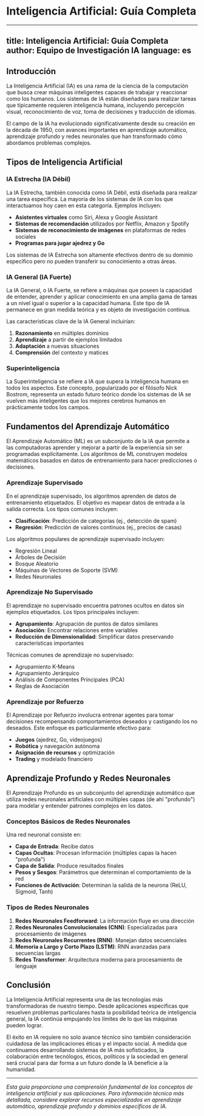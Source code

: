 # Inteligencia Artificial: Guía Completa

---
title: Inteligencia Artificial: Guía Completa
author: Equipo de Investigación IA
language: es
---

## Introducción

La Inteligencia Artificial (IA) es una rama de la ciencia de la computación que busca crear máquinas inteligentes capaces de trabajar y reaccionar como los humanos. Los sistemas de IA están diseñados para realizar tareas que típicamente requieren inteligencia humana, incluyendo percepción visual, reconocimiento de voz, toma de decisiones y traducción de idiomas.

El campo de la IA ha evolucionado significativamente desde su creación en la década de 1950, con avances importantes en aprendizaje automático, aprendizaje profundo y redes neuronales que han transformado cómo abordamos problemas complejos.

## Tipos de Inteligencia Artificial

### IA Estrecha (IA Débil)

La IA Estrecha, también conocida como IA Débil, está diseñada para realizar una tarea específica. La mayoría de los sistemas de IA con los que interactuamos hoy caen en esta categoría. Ejemplos incluyen:

- **Asistentes virtuales** como Siri, Alexa y Google Assistant
- **Sistemas de recomendación** utilizados por Netflix, Amazon y Spotify
- **Sistemas de reconocimiento de imágenes** en plataformas de redes sociales
- **Programas para jugar ajedrez y Go**

Los sistemas de IA Estrecha son altamente efectivos dentro de su dominio específico pero no pueden transferir su conocimiento a otras áreas.

### IA General (IA Fuerte)

La IA General, o IA Fuerte, se refiere a máquinas que poseen la capacidad de entender, aprender y aplicar conocimiento en una amplia gama de tareas a un nivel igual o superior a la capacidad humana. Este tipo de IA permanece en gran medida teórica y es objeto de investigación continua.

Las características clave de la IA General incluirían:

1. **Razonamiento** en múltiples dominios
2. **Aprendizaje** a partir de ejemplos limitados
3. **Adaptación** a nuevas situaciones
4. **Comprensión** del contexto y matices

### Superinteligencia

La Superinteligencia se refiere a IA que supera la inteligencia humana en todos los aspectos. Este concepto, popularizado por el filósofo Nick Bostrom, representa un estado futuro teórico donde los sistemas de IA se vuelven más inteligentes que los mejores cerebros humanos en prácticamente todos los campos.

## Fundamentos del Aprendizaje Automático

El Aprendizaje Automático (ML) es un subconjunto de la IA que permite a las computadoras aprender y mejorar a partir de la experiencia sin ser programadas explícitamente. Los algoritmos de ML construyen modelos matemáticos basados en datos de entrenamiento para hacer predicciones o decisiones.

### Aprendizaje Supervisado

En el aprendizaje supervisado, los algoritmos aprenden de datos de entrenamiento etiquetados. El objetivo es mapear datos de entrada a la salida correcta. Los tipos comunes incluyen:

- **Clasificación**: Predicción de categorías (ej., detección de spam)
- **Regresión**: Predicción de valores continuos (ej., precios de casas)

Los algoritmos populares de aprendizaje supervisado incluyen:
- Regresión Lineal
- Árboles de Decisión
- Bosque Aleatorio
- Máquinas de Vectores de Soporte (SVM)
- Redes Neuronales

### Aprendizaje No Supervisado

El aprendizaje no supervisado encuentra patrones ocultos en datos sin ejemplos etiquetados. Los tipos principales incluyen:

- **Agrupamiento**: Agrupación de puntos de datos similares
- **Asociación**: Encontrar relaciones entre variables
- **Reducción de Dimensionalidad**: Simplificar datos preservando características importantes

Técnicas comunes de aprendizaje no supervisado:
- Agrupamiento K-Means
- Agrupamiento Jerárquico
- Análisis de Componentes Principales (PCA)
- Reglas de Asociación

### Aprendizaje por Refuerzo

El Aprendizaje por Refuerzo involucra entrenar agentes para tomar decisiones recompensando comportamientos deseados y castigando los no deseados. Este enfoque es particularmente efectivo para:

- **Juegos** (ajedrez, Go, videojuegos)
- **Robótica** y navegación autónoma
- **Asignación de recursos** y optimización
- **Trading** y modelado financiero

## Aprendizaje Profundo y Redes Neuronales

El Aprendizaje Profundo es un subconjunto del aprendizaje automático que utiliza redes neuronales artificiales con múltiples capas (de ahí "profundo") para modelar y entender patrones complejos en los datos.

### Conceptos Básicos de Redes Neuronales

Una red neuronal consiste en:

- **Capa de Entrada**: Recibe datos
- **Capas Ocultas**: Procesan información (múltiples capas la hacen "profunda")
- **Capa de Salida**: Produce resultados finales
- **Pesos y Sesgos**: Parámetros que determinan el comportamiento de la red
- **Funciones de Activación**: Determinan la salida de la neurona (ReLU, Sigmoid, Tanh)

### Tipos de Redes Neuronales

1. **Redes Neuronales Feedforward**: La información fluye en una dirección
2. **Redes Neuronales Convolucionales (CNN)**: Especializadas para procesamiento de imágenes
3. **Redes Neuronales Recurrentes (RNN)**: Manejan datos secuenciales
4. **Memoria a Largo y Corto Plazo (LSTM)**: RNN avanzadas para secuencias largas
5. **Redes Transformer**: Arquitectura moderna para procesamiento de lenguaje

## Conclusión

La Inteligencia Artificial representa una de las tecnologías más transformadoras de nuestro tiempo. Desde aplicaciones específicas que resuelven problemas particulares hasta la posibilidad teórica de inteligencia general, la IA continúa empujando los límites de lo que las máquinas pueden lograr.

El éxito en IA requiere no solo avance técnico sino también consideración cuidadosa de las implicaciones éticas y el impacto social. A medida que continuamos desarrollando sistemas de IA más sofisticados, la colaboración entre tecnólogos, éticos, políticos y la sociedad en general será crucial para dar forma a un futuro donde la IA beneficie a la humanidad.

---

*Esta guía proporciona una comprensión fundamental de los conceptos de inteligencia artificial y sus aplicaciones. Para información técnica más detallada, considere explorar recursos especializados en aprendizaje automático, aprendizaje profundo y dominios específicos de IA.*